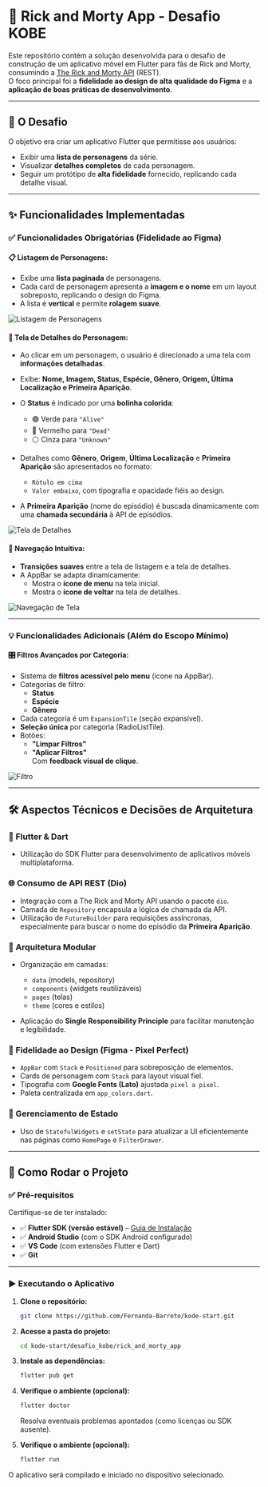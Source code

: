 # 🚀 Rick and Morty App - Desafio KOBE

Este repositório contém a solução desenvolvida para o desafio de construção de um aplicativo móvel em Flutter para fãs de Rick and Morty, consumindo a [The Rick and Morty API](https://rickandmortyapi.com/) (REST).  
O foco principal foi a **fidelidade ao design de alta qualidade do Figma** e a **aplicação de boas práticas de desenvolvimento**.

---

## 🎯 O Desafio

O objetivo era criar um aplicativo Flutter que permitisse aos usuários:

- Exibir uma **lista de personagens** da série.
- Visualizar **detalhes completos** de cada personagem.
- Seguir um protótipo de **alta fidelidade** fornecido, replicando cada detalhe visual.

---

## ✨ Funcionalidades Implementadas

### ✅ Funcionalidades Obrigatórias (Fidelidade ao Figma)

#### 📋 Listagem de Personagens:

- Exibe uma **lista paginada** de personagens.
- Cada card de personagem apresenta a **imagem e o nome** em um layout sobreposto, replicando o design do Figma.
- A lista é **vertical** e permite **rolagem suave**.

![Listagem de Personagens](docs/assets/images/rolagem-ezgif.com-video-to-gif-converter.gif)

#### 👤 Tela de Detalhes do Personagem:

- Ao clicar em um personagem, o usuário é direcionado a uma tela com **informações detalhadas**.
- Exibe: **Nome, Imagem, Status, Espécie, Gênero, Origem, Última Localização e Primeira Aparição**.
- O **Status** é indicado por uma **bolinha colorida**:
  - 🟢 Verde para `"Alive"`
  - 🔴 Vermelho para `"Dead"`
  - ⚪️ Cinza para `"Unknown"`

- Detalhes como **Gênero**, **Origem**, **Última Localização** e **Primeira Aparição** são apresentados no formato:
  - `Rótulo em cima`  
  - `Valor embaixo`, com tipografia e opacidade fiéis ao design.

- A **Primeira Aparição** (nome do episódio) é buscada dinamicamente com uma **chamada secundária** à API de episódios.

![Tela de Detalhes](docs/assets/images/page_detalhes-ezgif.com-video-to-gif-converter.gif)

#### 🔁 Navegação Intuitiva:

- **Transições suaves** entre a tela de listagem e a tela de detalhes.
- A AppBar se adapta dinamicamente:
  - Mostra o **ícone de menu** na tela inicial.
  - Mostra o **ícone de voltar** na tela de detalhes.

![Navegação de Tela](docs/assets/images/movimentao-ezgif.com-video-to-gif-converter.gif)

---

### 💡 Funcionalidades Adicionais (Além do Escopo Mínimo)

#### 🎛️ Filtros Avançados por Categoria:

- Sistema de **filtros acessível pelo menu** (ícone na AppBar).
- Categorias de filtro:
  - **Status**
  - **Espécie**
  - **Gênero**
- Cada categoria é um `ExpansionTile` (seção expansível).
- **Seleção única** por categoria (RadioListTile).
- Botões:
  - **"Limpar Filtros"**
  - **"Aplicar Filtros"**  
  Com **feedback visual de clique**.

![Filtro](docs/assets/images/filtro-ezgif.com-video-to-gif-converter.gif)

---

## 🛠️ Aspectos Técnicos e Decisões de Arquitetura

### 📱 Flutter & Dart

- Utilização do SDK Flutter para desenvolvimento de aplicativos móveis multiplataforma.

### 🌐 Consumo de API REST (Dio)

- Integração com a The Rick and Morty API usando o pacote `dio`.
- Camada de `Repository` encapsula a lógica de chamada da API.
- Utilização de `FutureBuilder` para requisições assíncronas, especialmente para buscar o nome do episódio da **Primeira Aparição**.

### 🧱 Arquitetura Modular

- Organização em camadas:
  - `data` (models, repository)
  - `components` (widgets reutilizáveis)
  - `pages` (telas)
  - `theme` (cores e estilos)

- Aplicação do **Single Responsibility Principle** para facilitar manutenção e legibilidade.

### 🎨 Fidelidade ao Design (Figma - Pixel Perfect)

- `AppBar` com `Stack` e `Positioned` para sobreposição de elementos.
- Cards de personagem com `Stack` para layout visual fiel.
- Tipografia com **Google Fonts (Lato)** ajustada `pixel a pixel`.
- Paleta centralizada em `app_colors.dart`.

### 🧠 Gerenciamento de Estado

- Uso de `StatefulWidgets` e `setState` para atualizar a UI eficientemente nas páginas como `HomePage` e `FilterDrawer`.

---

## 🚀 Como Rodar o Projeto

### ✅ Pré-requisitos

Certifique-se de ter instalado:

- ✅ **Flutter SDK (versão estável)** – [Guia de Instalação](https://docs.flutter.dev/get-started/install)
- ✅ **Android Studio** (com o SDK Android configurado)
- ✅ **VS Code** (com extensões Flutter e Dart)
- ✅ **Git**

---

### ▶️ Executando o Aplicativo

1. **Clone o repositório:**

   ```bash
   git clone https://github.com/Fernanda-Barreto/kode-start.git
     ```
2. **Acesse a pasta do projeto:**
    ```bash
    cd kode-start/desafio_kobe/rick_and_morty_app
     ```
3. **Instale as dependências:**
    ```bash
    flutter pub get
     ```
4. **Verifique o ambiente (opcional):**
    ```bash
    flutter doctor
     ```
     Resolva eventuais problemas apontados (como licenças ou SDK ausente).
5. **Verifique o ambiente (opcional):**
    ```bash
    flutter run
     ```
O aplicativo será compilado e iniciado no dispositivo selecionado.

